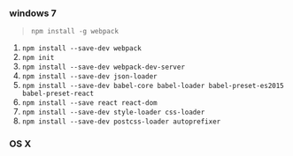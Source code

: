 ### windows 7

> `npm install -g webpack`

1. `npm install --save-dev webpack`
2. `npm init`
3. `npm install --save-dev webpack-dev-server`
4. `npm install --save-dev json-loader`
5. `npm install --save-dev babel-core babel-loader babel-preset-es2015 babel-preset-react`
6. `npm install --save react react-dom`
7. `npm install --save-dev style-loader css-loader`
8. `npm install --save-dev postcss-loader autoprefixer`

### OS X